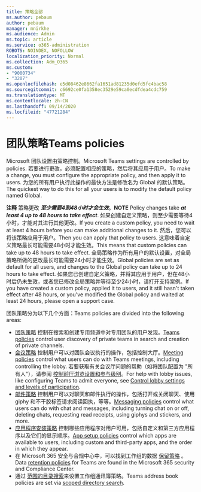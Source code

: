 ```yaml
---
title: 策略全部
ms.author: pebaum
author: pebaum
manager: mnirkhe
ms.audience: Admin
ms.topic: article
ms.service: o365-administration
ROBOTS: NOINDEX, NOFOLLOW
localization_priority: Normal
ms.collection: Adm_O365
ms.custom:
- "9000734"
- "3207"
ms.openlocfilehash: e5d08462e8662fa1651ad81235d0efd5fc4bac58
ms.sourcegitcommit: c6692ce0fa1358ec3529e59ca0ecdfdea4cdc759
ms.translationtype: MT
ms.contentlocale: zh-CN
ms.lasthandoff: 09/14/2020
ms.locfileid: "47721284"
---
```

# <a name="teams-policies"></a><span data-ttu-id="452ab-102">团队策略</span><span class="sxs-lookup"><span data-stu-id="452ab-102">Teams policies</span></span>

<span data-ttu-id="452ab-103">Microsoft 团队设置由策略控制。</span><span class="sxs-lookup"><span data-stu-id="452ab-103">Microsoft Teams settings are controlled by policies.</span></span> <span data-ttu-id="452ab-104">若要进行更改，必须配置相应的策略，然后将其应用于用户。</span><span class="sxs-lookup"><span data-stu-id="452ab-104">To make a change, you must configure the appropriate policy, and then apply it to users.</span></span> <span data-ttu-id="452ab-105">为您的所有用户执行此操作的最快方法是修改名为 Global 的默认策略。</span><span class="sxs-lookup"><span data-stu-id="452ab-105">The quickest way to do this for all your users is to modify the default policy named Global.</span></span> 

<span data-ttu-id="452ab-106">**注释** 策略更改 ***至少需要4到48小时才会生效***。</span><span class="sxs-lookup"><span data-stu-id="452ab-106">**NOTE** Policy changes take ***at least 4 up to 48 hours to take effect***.</span></span> <span data-ttu-id="452ab-107">如果创建自定义策略，则至少需要等待4小时，才能对其进行其他更改。</span><span class="sxs-lookup"><span data-stu-id="452ab-107">If you create a custom policy, you need to wait at least 4 hours before you can make additional changes to it.</span></span> <span data-ttu-id="452ab-108">然后，您可以将该策略应用于用户。</span><span class="sxs-lookup"><span data-stu-id="452ab-108">Then you can apply that policy to users.</span></span> <span data-ttu-id="452ab-109">这意味着自定义策略最长可能需要48小时才能生效。</span><span class="sxs-lookup"><span data-stu-id="452ab-109">This means that custom policies can take up to 48 hours to take effect.</span></span> <span data-ttu-id="452ab-110">全局策略作为所有用户的默认设置，对全局策略所做的更改最长可能需要24小时才能生效。</span><span class="sxs-lookup"><span data-stu-id="452ab-110">Global policies are set as default for all users, and changes to the Global policy can take up to 24 hours to take effect.</span></span> <span data-ttu-id="452ab-111">如果您已创建自定义策略，并将其应用于用户，但在48小时后仍未生效，或者您已修改全局策略并等待至少24小时，请打开支持案例。</span><span class="sxs-lookup"><span data-stu-id="452ab-111">If you have created a custom policy, applied it to users, and it still hasn't taken effect after 48 hours, or you've modified the Global policy and waited at least 24 hours, please open a support case.</span></span>

<span data-ttu-id="452ab-112">团队策略分为以下几个方面：</span><span class="sxs-lookup"><span data-stu-id="452ab-112">Teams policies are divided into the following areas:</span></span>

- <span data-ttu-id="452ab-113">[团队策略](https://docs.microsoft.com/MicrosoftTeams/teams-policies) 控制在搜索和创建专用频道中对专用团队的用户发现。</span><span class="sxs-lookup"><span data-stu-id="452ab-113">[Teams policies](https://docs.microsoft.com/MicrosoftTeams/teams-policies) control user discovery of private teams in search and creation of private channels.</span></span>  
- <span data-ttu-id="452ab-114">[会议策略](https://docs.microsoft.com/microsoftteams/meeting-policies-in-teams) 控制用户可以对团队会议执行的操作，包括控制大厅。</span><span class="sxs-lookup"><span data-stu-id="452ab-114">[Meeting policies](https://docs.microsoft.com/microsoftteams/meeting-policies-in-teams) control what users can do with Teams meetings, including controlling the lobby.</span></span> <span data-ttu-id="452ab-115">若要获取有关会议厅问题的帮助（如将团队配置为 "所有人"），请参阅 [控制前厅浏览设置和参与级别](https://docs.microsoft.com/alchemyinsights/bypass-lobby)。</span><span class="sxs-lookup"><span data-stu-id="452ab-115">For help with lobby issues, like configuring Teams to admit everyone, see [Control lobby settings and levels of participation](https://docs.microsoft.com/alchemyinsights/bypass-lobby).</span></span>
- <span data-ttu-id="452ab-116">[邮件策略](https://docs.microsoft.com/microsoftteams/messaging-policies-in-teams) 控制用户可以对聊天和邮件执行的操作，包括打开或关闭聊天、使用 giphy 和不干胶标签请求阅读回执，等等。</span><span class="sxs-lookup"><span data-stu-id="452ab-116">[Messaging policies](https://docs.microsoft.com/microsoftteams/messaging-policies-in-teams) control what users can do with chat and messages, including turning chat on or off, deleting chats, requesting read receipts, using giphys and stickers, and more.</span></span>
- <span data-ttu-id="452ab-117">[应用程序安装策略](https://docs.microsoft.com/MicrosoftTeams/teams-app-setup-policies) 控制哪些应用程序对用户可用，包括自定义和第三方应用程序以及它们的显示顺序。</span><span class="sxs-lookup"><span data-stu-id="452ab-117">[App setup policies](https://docs.microsoft.com/MicrosoftTeams/teams-app-setup-policies) control which apps are available to users, including custom and third-party apps, and the order in which they appear.</span></span>  
- <span data-ttu-id="452ab-118">在 Microsoft 365 安全与合规中心中，可以找到工作组的数据 [保留策略](https://docs.microsoft.com/microsoftteams/retention-policies) 。</span><span class="sxs-lookup"><span data-stu-id="452ab-118">Data [retention policies](https://docs.microsoft.com/microsoftteams/retention-policies) for Teams are found in the Microsoft 365 security and Compliance Center.</span></span>
- <span data-ttu-id="452ab-119">通过 [范围的目录搜索](https://docs.microsoft.com/MicrosoftTeams/teams-scoped-directory-search)来设置工作组通讯簿策略。</span><span class="sxs-lookup"><span data-stu-id="452ab-119">Teams address book policies are set via [scoped directory search](https://docs.microsoft.com/MicrosoftTeams/teams-scoped-directory-search).</span></span>